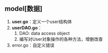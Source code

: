 ## model[数据]
1. **user.go**：定义一个user结构体
2. **userDAO.go**：
    1. DAO: data access object
    2. 编写对User对象操作的各种方法，增删改查
3. error.go：自定义错误